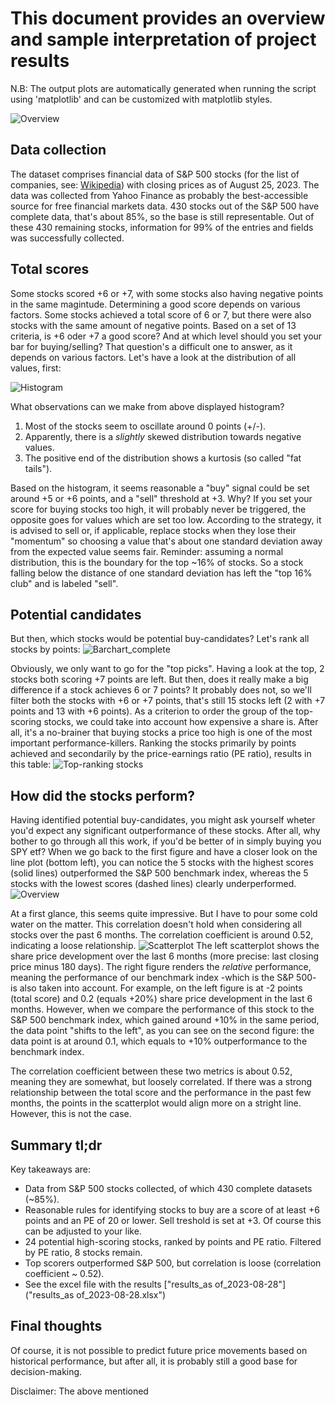 # This document provides an overview and sample interpretation of project results

N.B: The output plots are automatically generated when running the script using 'matplotlib' and can be customized with matplotlib styles. 

![Overview](./figures/2023-08-28_09-48-57_summary.png)

## Data collection

The dataset comprises financial data of S&P 500 stocks (for the list of companies, see: [Wikipedia](https://en.wikipedia.org/wiki/List_of_S%26P_500_companies)) with closing prices as of August 25, 2023. The data was collected from Yahoo Finance as probably the best-accessible source for free financial markets data. 
430 stocks out of the S&P 500 have complete data, that's about 85%, so the base is still representable. Out of these 430 remaining stocks, information for 99% of the entries and fields was successfully collected.


## Total scores

Some stocks scored +6 or +7, with some stocks also having negative points in the same magintude. Determining a good score depends on various factors.
Some stocks achieved a total score of 6 or 7, but there were also stocks with the same amount of negative points. Based on a set of 13 criteria, is +6 oder +7 a good score? And at which level should you set your bar for buying/selling? That question's a difficult one to answer, as it depends on various factors. 
Let's have a look at the distribution of all values, first:

![Histogram](./figures/2023-08-28_09-48-57_hist.png)

What observations can we make from above displayed histogram?
1. Most of the stocks seem to oscillate around 0 points (+/-).
2. Apparently, there is a *slightly* skewed distribution towards negative values.
3. The positive end of the distribution shows a kurtosis (so called "fat tails").

Based on the histogram, it seems reasonable a "buy" signal could be set around +5 or +6 points, and a "sell" threshold at +3.
Why? If you set your score for buying stocks too high, it will probably never be triggered, the opposite goes for values which are set too low. According to the strategy, it is advised to sell or, if applicable, replace stocks when they lose their "momentum" so choosing a value that's about one standard deviation away from the expected value seems fair. Reminder: assuming a normal distribution, this is the boundary for the top ~16% of stocks. So a stock falling below the distance of one standard deviation has left the "top 16% club" and is labeled "sell".

## Potential candidates

But then, which stocks would be potential buy-candidates?
Let's rank all stocks by points:
![Barchart_complete](./figures/2023-08-28_09-48-57_bar.png)

Obviously, we only want to go for the "top picks". Having a look at the top, 2 stocks both scoring +7 points are left. But then, does it really make a big difference if a stock achieves 6 or 7 points? It probably does not, so we'll filter both the stocks with +6 or +7 points, that's still 15 stocks left (2 with +7 points and 13 with +6 points). As a criterion to order the group of the top-scoring stocks, we could take into account how expensive a share is. After all, it's a no-brainer that buying stocks a price too high is one of the most important performance-killers. Ranking the stocks primarily by points achieved and secondarily by the price-earnings ratio (PE ratio), results in this table:
![Top-ranking stocks](./figures/2023-08-28_09-48-57_top-stocks_bar.png)


## How did the stocks perform?

Having identified potential buy-candidates, you might ask yourself wheter you'd expect any significant outperformance of these stocks. After all, why bother to go through all this work, if you'd be better of in simply buying you SPY etf?
When we go back to the first figure and have a closer look on the line plot (bottom left), you can notice the 5 stocks with the highest scores (solid lines) outperformed the S&P 500 benchmark index, whereas the 5 stocks with the lowest scores (dashed lines) clearly underperformed. 
![Overview](./figures/2023-08-28_09-48-57_summary.png)

At a first glance, this seems quite impressive. But I have to pour some cold water on the matter. This correlation doesn't hold when considering all stocks over the past 6 months. The correlation coefficient is around 0.52, indicating a loose relationship.
![Scatterplot](./figures/2023-08-28_09-48-57_scatter.png)
The left scatterplot shows the share price development over the last 6 months (more precise: last closing price minus 180 days). The right figure renders the *relative* performance, meaning the performance of our benchmark index -which is the S&P 500-  is also taken into account. For example, on the left figure is at -2 points (total score) and 0.2 (equals +20%) share price development in the last 6 months. However, when we compare the performance of this stock to the S&P 500 benchmark index, which gained around +10% in the same period, the data point "shifts to the left", as you can see on the second figure: the data point is at around 0.1, which equals to +10% outperformance to the benchmark index. 

The correlation coefficient between these two metrics is about 0.52, meaning they are somewhat, but loosely correlated. If there was a strong relationship between the total score and the performance in the past few months, the points in the scatterplot would align more on a stright line. However, this is not the case.


## Summary tl;dr

Key takeaways are:
- Data from S&P 500 stocks collected, of which 430 complete datasets (~85%).
- Reasonable rules for identifying stocks to buy are a score of at least +6 points and an PE of 20 or lower. Sell treshold is set at +3. Of course this can be adjusted to your like.
- 24 potential high-scoring stocks, ranked by points and PE ratio. Filtered by PE ratio, 8 stocks remain.
- Top scorers outperformed S&P 500, but correlation is loose (correlation coefficient ~ 0.52).
- See the excel file with the results ["results_as of_2023-08-28"]("results_as of_2023-08-28.xlsx")

## Final thoughts
Of course, it is not possible to predict future price movements based on historical performance, but after all, it is probably still a good base for decision-making.


Disclaimer: The above mentioned 
